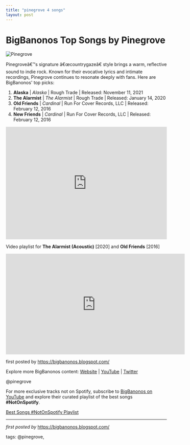 ```yaml
---
title: "pinegrove 4 songs"
layout: post
---
```

<h1>BigBanonos Top Songs by Pinegrove</h1>
<img src="https://images.squarespace-cdn.com/content/v1/5e3cc11ed2bb072570aa443e/1613848839214-Y1G4R7LMDDXX0KW91UHR/pinegrove.jpg" alt="Pinegrove"> <p>Pinegroveâ€™s signature â€œcountrygazeâ€ style brings a warm, reflective sound to indie rock. Known for their evocative lyrics and intimate recordings, Pinegrove continues to resonate deeply with fans. Here are BigBanonos' top picks:</p> <ol> <li><strong>Alaska</strong> | <em>Alaska</em> | Rough Trade | Released: November 11, 2021</li> <li><strong>The Alarmist</strong> | <em>The Alarmist</em> | Rough Trade | Released: January 14, 2020</li> <li><strong>Old Friends</strong> | <em>Cardinal</em> | Run For Cover Records, LLC | Released: February 12, 2016</li> <li><strong>New Friends</strong> | <em>Cardinal</em> | Run For Cover Records, LLC | Released: February 12, 2016</li>
</ol> <div> <iframe src="https://open.spotify.com/embed/playlist/3326Ipn1PvgIvRMzQ23ROU?utm_source=generator" width="100%" height="352" frameborder="0" allow="autoplay; clipboard-write; encrypted-media; fullscreen; picture-in-picture" loading="lazy"></iframe>
</div> <div> <p>Video playlist for <strong>The Alarmist (Acoustic)</strong> [2020] and <strong>Old Friends</strong> [2016]</p> <iframe allow="accelerometer; autoplay; encrypted-media; gyroscope; picture-in-picture" allowfullscreen="" frameborder="0" height="315" src="https://www.youtube.com/embed/videoseries?list=PLtuNtuTatqI0zLmeKZafWYt8FEmAzagYg" width="560"></iframe>
</div> <p>first posted by <a href="https://bigbanonos.blogspot.com/">https://bigbanonos.blogspot.com/</a></p> <div> <p>Explore more BigBanonos content: <a href="https://bigbanonos.blogspot.com/">Website</a> | <a href="https://www.youtube.com/@BigBanonos">YouTube</a> | <a href="https://x.com/bigbanonos">Twitter</a></p>
</div> <!-- Tags -->
<p>@pinegrove</p>


<!--Subscribe and Playlist Links-->
<div>
    <p>For more exclusive tracks not on Spotify, subscribe to <a href="https://www.youtube.com/@BigBanonos" target="_blank">BigBanonos on YouTube</a> and explore their curated playlist of the best songs <strong>#NotOnSpotify</strong>.</p>
    <p><a href="https://www.youtube.com/playlist?list=PLtuNtuTatqI0kFahUCbtbfenC_ET5O_tr" target="_blank">Best Songs #NotOnSpotify Playlist<br /></a></p></div>

<hr />

<p><em>first posted by</em> <a href="https://bigbanonos.blogspot.com/" rel="noopener" target="_new">https://bigbanonos.blogspot.com/</a></p>

<p>tags: @pinegrove,</p>
